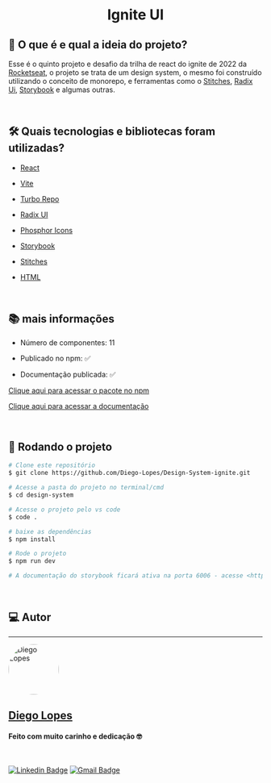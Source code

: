 <h1 align="center"> 
	Ignite UI
</h1>

## 💭 O que é e qual a ideia do projeto?

Esse é o quinto projeto e desafio da trilha de react do ignite de 2022 da [Rocketseat](https://www.rocketseat.com.br/), o projeto se trata de um design system, o mesmo foi construído utilizando o conceito de monorepo, e ferramentas como o [Stitches](https://stitches.dev/), [Radix Ui](https://www.radix-ui.com/), [Storybook](https://storybook.js.org/) e algumas outras.

<br>

## 🛠 Quais tecnologias e bibliotecas foram utilizadas?

- [React](https://pt-br.reactjs.org/)

- [Vite](https://vitejs.dev/)

- [Turbo Repo](https://turborepo.org/)

- [Radix UI](https://www.radix-ui.com/)

- [Phosphor Icons](https://phosphoricons.com/)

- [Storybook](https://storybook.js.org/)

- [Stitches](https://stitches.dev/)

- [HTML](https://developer.mozilla.org/pt-BR/docs/Web/HTML)

<br>

## 📚 mais informações

- Número de componentes: 11

- Publicado no npm: ✅

- Documentação publicada: ✅

[Clique aqui para acessar o pacote no npm](https://www.npmjs.com/package/@ignite-ui-diego/react)

[Clique aqui para acessar a documentação](https://diego-lopes.github.io/Design-System-ignite/?path=/docs/home--docs)

<br>

## 🎲 Rodando o projeto

```bash
# Clone este repositório
$ git clone https://github.com/Diego-Lopes/Design-System-ignite.git

# Acesse a pasta do projeto no terminal/cmd
$ cd design-system

# Acesse o projeto pelo vs code
$ code .

# baixe as dependências
$ npm install

# Rode o projeto
$ npm run dev

# A documentação do storybook ficará ativa na porta 6006 - acesse <http://localhost:6006/>
```

<br>

## 💻 Autor

---

<a href="https://www.facebook.com/DiegoLopes2009/">
 <img style="border-radius: 50%;" src="https://github.com/diego-lopes.png" width="100px;" alt="Diego Lopes"/>
 <br>
 <h2><b>Diego Lopes</b></h2></a>

<h4> Feito com muito carinho e dedicação 🤓 </h4>

<br>

[![Linkedin Badge](https://img.shields.io/badge/-Diego%20Lopes-blue?style=flat-square&logo=Linkedin&logoColor=white&link=https://www.linkedin.com/in/tgmarinho/)](https://www.linkedin.com/in/diegoloop/)
[![Gmail Badge](https://img.shields.io/badge/-odslodsl@gmail.com-c14438?style=flat-square&logo=Gmail&logoColor=white&link=mailto:odslodsl@gmail.com)](mailto:odslodsl@gmail.com)
